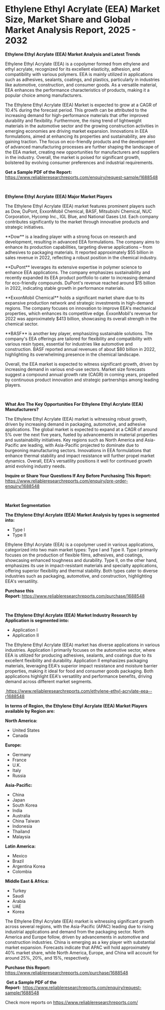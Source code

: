 <p><h1>Ethylene Ethyl Acrylate (EEA) Market Size, Market Share and Global Market Analysis Report, 2025 - 2032</h1></p><p><strong>Ethylene Ethyl Acrylate (EEA) Market Analysis and Latest Trends</strong></p>
<p><p>Ethylene Ethyl Acrylate (EEA) is a copolymer formed from ethylene and ethyl acrylate, recognized for its excellent elasticity, adhesion, and compatibility with various polymers. EEA is mainly utilized in applications such as adhesives, sealants, coatings, and plastics, particularly in industries like automotive, construction, and consumer goods. As a versatile material, EEA enhances the performance characteristics of products, making it a popular choice among manufacturers.</p><p>The Ethylene Ethyl Acrylate (EEA) Market is expected to grow at a CAGR of 10.4% during the forecast period. This growth can be attributed to the increasing demand for high-performance materials that offer improved durability and flexibility. Furthermore, the rising trend of lightweight materials in the automotive sector and the growing construction activities in emerging economies are driving market expansion. Innovations in EEA formulations, aimed at enhancing its properties and sustainability, are also gaining traction. The focus on eco-friendly products and the development of advanced manufacturing processes are further shaping the landscape of the EEA market, creating new opportunities for manufacturers and suppliers in the industry. Overall, the market is poised for significant growth, bolstered by evolving consumer preferences and industrial requirements.</p></p>
<p><strong>Get a Sample PDF of the Report:&nbsp;</strong> <a href="https://www.reliableresearchreports.com/enquiry/request-sample/1688548?utm_campaign=3077&utm_medium=2&utm_source=Github&utm_content=ia&utm_term=26032025&utm_id=ethylene-ethyl-acrylate-eea">https://www.reliableresearchreports.com/enquiry/request-sample/1688548</a></p>
<p>&nbsp;</p>
<p><strong>Ethylene Ethyl Acrylate (EEA) Major Market Players</strong></p>
<p><p>The Ethylene Ethyl Acrylate (EEA) market features prominent players such as Dow, DuPont, ExxonMobil Chemical, BASF, Mitsubishi Chemical, NUC Corporation, Hycomp Inc., IGL Blue, and National Gases Ltd. Each company contributes significantly to the market through innovative products and strategic initiatives.</p><p>**Dow** is a leading player with a strong focus on research and development, resulting in advanced EEA formulations. The company aims to enhance its production capabilities, targeting diverse applications – from adhesives to packaging materials. It reported approximately $55 billion in sales revenue in 2022, reflecting a robust position in the chemical industry.</p><p>**DuPont** leverages its extensive expertise in polymer science to enhance EEA applications. The company emphasizes sustainability and recently expanded its EEA product portfolio to cater to increasing demand for eco-friendly compounds. DuPont's revenue reached around $15 billion in 2022, indicating stable growth in performance materials.</p><p>**ExxonMobil Chemical** holds a significant market share due to its expansive production network and strategic investments in high-demand regions. The company focuses on innovation to improve EEA's mechanical properties, which enhances its competitive edge. ExxonMobil's revenue for 2022 was approximately $413 billion, showcasing its overall strength in the chemical sector.</p><p>**BASF** is another key player, emphasizing sustainable solutions. The company's EEA offerings are tailored for flexibility and compatibility with various resin types, essential for industries like automotive and construction. BASF reported annual revenues of about $80 billion in 2022, highlighting its overwhelming presence in the chemical landscape.</p><p>Overall, the EEA market is expected to witness significant growth, driven by increasing demand in various end-use sectors. Market size forecasts suggest a compound annual growth rate (CAGR) in coming years, propelled by continuous product innovation and strategic partnerships among leading players.</p></p>
<p>&nbsp;</p>
<p><strong>What Are The Key Opportunities For Ethylene Ethyl Acrylate (EEA) Manufacturers?</strong></p>
<p><p>The Ethylene Ethyl Acrylate (EEA) market is witnessing robust growth, driven by increasing demand in packaging, automotive, and adhesive applications. The global market is expected to expand at a CAGR of around 5% over the next five years, fueled by advancements in material properties and sustainability initiatives. Key regions such as North America and Asia-Pacific are leading, with Asia-Pacific projected to dominate due to burgeoning manufacturing sectors. Innovations in EEA formulations that enhance thermal stability and impact resistance will further propel market dynamics. Overall, EEA's versatility positions it well for continued growth amid evolving industry needs.</p></p>
<p><strong>Inquire or Share Your Questions If Any Before Purchasing This Report:</strong> <a href="https://www.reliableresearchreports.com/enquiry/pre-order-enquiry/1688548?utm_campaign=3077&utm_medium=2&utm_source=Github&utm_content=ia&utm_term=26032025&utm_id=ethylene-ethyl-acrylate-eea">https://www.reliableresearchreports.com/enquiry/pre-order-enquiry/1688548</a></p>
<p>&nbsp;</p>
<p><strong>Market Segmentation</strong></p>
<p><strong>The Ethylene Ethyl Acrylate (EEA) Market Analysis by types is segmented into:</strong></p>
<p><ul><li>Type I</li><li>Type II</li></ul></p>
<p><p>Ethylene Ethyl Acrylate (EEA) is a copolymer used in various applications, categorized into two main market types: Type I and Type II. Type I primarily focuses on the production of flexible films, adhesives, and coatings, showcasing enhanced toughness and durability. Type II, on the other hand, emphasizes its use in impact-resistant materials and specialty applications, offering superior flexibility and thermal stability. Both types cater to diverse industries such as packaging, automotive, and construction, highlighting EEA's versatility.</p></p>
<p><strong>Purchase this Report:&nbsp;</strong><a href="https://www.reliableresearchreports.com/purchase/1688548?utm_campaign=3077&utm_medium=2&utm_source=Github&utm_content=ia&utm_term=26032025&utm_id=ethylene-ethyl-acrylate-eea">https://www.reliableresearchreports.com/purchase/1688548</a></p>
<p>&nbsp;</p>
<p><strong>The Ethylene Ethyl Acrylate (EEA) Market Industry Research by Application is segmented into:</strong></p>
<p><ul><li>Application I</li><li>Application II</li></ul></p>
<p><p>The Ethylene Ethyl Acrylate (EEA) market has diverse applications in various industries. Application I primarily focuses on the automotive sector, where EEA is utilized for producing adhesives, sealants, and coatings due to its excellent flexibility and durability. Application II emphasizes packaging materials, leveraging EEA's superior impact resistance and moisture barrier properties, making it ideal for food and consumer goods packaging. Both applications highlight EEA's versatility and performance benefits, driving demand across different market segments.</p></p>
<p><a href="https://www.reliableresearchreports.com/ethylene-ethyl-acrylate-eea--r1688548?utm_campaign=3077&utm_medium=2&utm_source=Github&utm_content=ia&utm_term=26032025&utm_id=ethylene-ethyl-acrylate-eea">&nbsp;https://www.reliableresearchreports.com/ethylene-ethyl-acrylate-eea--r1688548</a></p>
<p><strong>In terms of Region, the Ethylene Ethyl Acrylate (EEA) Market Players available by Region are:</strong></p>
<p>
    <p> <strong> North America: </strong>
        <ul>
            <li>United States</li>
            <li>Canada</li>
        </ul>
        </p> 
    <p> <strong> Europe: </strong>
        <ul>
            <li>Germany</li>
            <li>France</li>
            <li>U.K.</li>
            <li>Italy</li>
            <li>Russia</li>
        </ul>
        </p> 
    <p> <strong> Asia-Pacific: </strong>
        <ul>
            <li>China</li>
            <li>Japan</li>
            <li>South Korea</li>
            <li>India</li>
            <li>Australia</li>
            <li>China Taiwan</li>
            <li>Indonesia</li>
            <li>Thailand</li>
            <li>Malaysia</li>
        </ul>
        </p> 
    <p> <strong> Latin America: </strong>
        <ul>
            <li>Mexico</li>
            <li>Brazil</li>
            <li>Argentina Korea</li>
            <li>Colombia</li>
        </ul>
        </p> 
    <p> <strong> Middle East & Africa: </strong>
        <ul>
            <li>Turkey</li>
            <li>Saudi</li>
            <li>Arabia</li>
            <li>UAE</li>
            <li>Korea</li>
        </ul>
    </p>
    </p>
<p><p>The Ethylene Ethyl Acrylate (EEA) market is witnessing significant growth across several regions, with the Asia-Pacific (APAC) leading due to rising industrial applications and demand from the packaging sector. North America and Europe follow, driven by advancements in automotive and construction industries. China is emerging as a key player with substantial market expansion. Forecasts indicate that APAC will hold approximately 40% market share, while North America, Europe, and China will account for around 25%, 20%, and 15%, respectively.</p></p>
<p><strong>Purchase this Report: </strong><a href="https://www.reliableresearchreports.com/purchase/1688548?utm_campaign=3077&utm_medium=2&utm_source=Github&utm_content=ia&utm_term=26032025&utm_id=ethylene-ethyl-acrylate-eea">https://www.reliableresearchreports.com/purchase/1688548</a></p>
<p>&nbsp;<strong>Get a Sample PDF of the Report:&nbsp;&nbsp;</strong><a href="https://www.reliableresearchreports.com/enquiry/request-sample/1688548?utm_campaign=3077&utm_medium=2&utm_source=Github&utm_content=ia&utm_term=26032025&utm_id=ethylene-ethyl-acrylate-eea">https://www.reliableresearchreports.com/enquiry/request-sample/1688548</a></p>
<p><strong></strong></p>
<p>Check more reports on <a href="https://www.reliableresearchreports.com/?utm_campaign=3077&utm_medium=2&utm_source=Github&utm_content=ia&utm_term=26032025&utm_id=ethylene-ethyl-acrylate-eea">https://www.reliableresearchreports.com/</a></p>